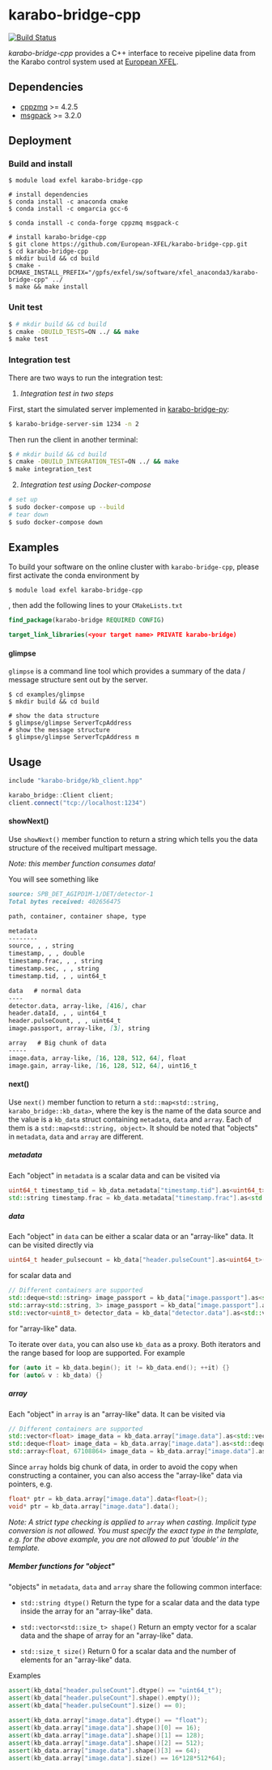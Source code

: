 # karabo-bridge-cpp

[![Build Status](https://travis-ci.org/European-XFEL/karabo-bridge-cpp.svg?branch=master)](https://travis-ci.org/European-XFEL/karabo-bridge-cpp)

*karabo-bridge-cpp* provides a C++ interface to receive pipeline data from the Karabo control system used at [European XFEL](https://www.xfel.eu/).

## Dependencies

 - [cppzmq](https://github.com/zeromq/cppzmq) >= 4.2.5
 - [msgpack](https://msgpack.org/index.html) >= 3.2.0

## Deployment

### Build and install

```shell script
$ module load exfel karabo-bridge-cpp

# install dependencies
$ conda install -c anaconda cmake
$ conda install -c omgarcia gcc-6

$ conda install -c conda-forge cppzmq msgpack-c

# install karabo-bridge-cpp
$ git clone https://github.com/European-XFEL/karabo-bridge-cpp.git
$ cd karabo-bridge-cpp
$ mkdir build && cd build
$ cmake -DCMAKE_INSTALL_PREFIX="/gpfs/exfel/sw/software/xfel_anaconda3/karabo-bridge-cpp" ../
$ make && make install

```

### Unit test

```sh
$ # mkdir build && cd build
$ cmake -DBUILD_TESTS=ON ../ && make
$ make test
```

### Integration test

There are two ways to run the integration test:

1. *Integration test in two steps*

First, start the simulated server implemented in [karabo-bridge-py](https://github.com/European-XFEL/karabo-bridge-py):

```sh
$ karabo-bridge-server-sim 1234 -n 2
```

Then run the client in another terminal:

```sh
$ # mkdir build && cd build
$ cmake -DBUILD_INTEGRATION_TEST=ON ../ && make
$ make integration_test
```

2. *Integration test using Docker-compose*

```sh
# set up
$ sudo docker-compose up --build
# tear down
$ sudo docker-compose down
```

## Examples

To build your software on the online cluster with `karabo-bridge-cpp`, 
please first activate the conda environment by 

```shell script
$ module load exfel karabo-bridge-cpp
```

, then add the following lines to your `CMakeLists.txt`

```cmake
find_package(karabo-bridge REQUIRED CONFIG)

target_link_libraries(<your target name> PRIVATE karabo-bridge)
```

#### glimpse

`glimpse` is a command line tool which provides a summary of the data / message structure sent out by the server.

```shell script
$ cd examples/glimpse
$ mkdir build && cd build

# show the data structure
$ glimpse/glimpse ServerTcpAddress
# show the message structure
$ glimpse/glimpse ServerTcpAddress m
```

## Usage

```c++
include "karabo-bridge/kb_client.hpp"

karabo_bridge::Client client;
client.connect("tcp://localhost:1234")
```

#### showNext()

Use `showNext()` member function to return a string which tells you the data structure of the received multipart message.

*Note: this member function consumes data!*

You will see something like

```md
source: SPB_DET_AGIPD1M-1/DET/detector-1
Total bytes received: 402656475

path, container, container shape, type

metadata
--------
source, , , string
timestamp, , , double
timestamp.frac, , , string
timestamp.sec, , , string
timestamp.tid, , , uint64_t

data   # normal data
----
detector.data, array-like, [416], char
header.dataId, , , uint64_t
header.pulseCount, , , uint64_t
image.passport, array-like, [3], string

array   # Big chunk of data
-----
image.data, array-like, [16, 128, 512, 64], float
image.gain, array-like, [16, 128, 512, 64], uint16_t
```

#### next()

Use `next()` member function to return a `std::map<std::string, karabo_bridge::kb_data>`, where the key is the name of the data source and the value is a `kb_data` struct containing `metadata`, `data` and `array`. Each of them is a `std::map<std::string, object>`. It should be noted that "objects" in `metadata`, `data` and `array` are different.

##### metadata
Each "object" in `metadata` is a scalar data and can be visited via
```c++
uint64_t timestamp_tid = kb_data.metadata["timestamp.tid"].as<uint64_t>();
std::string timestamp.frac = kb_data.metadata["timestamp.frac"].as<std::string>();
```

##### data
Each "object" in `data` can be either a scalar data or an "array-like" data. It can be visited directly via
```c++
uint64_t header_pulsecount = kb_data["header.pulseCount"].as<uint64_t>();
```
for scalar data and
```c++
// Different containers are supported
std::deque<std::string> image_passport = kb_data["image.passport"].as<std::deque<std::string>>();
std::array<std::string, 3> image_passport = kb_data["image.passport"].as<std::array<std::string>, 3>();
std::vector<uint8_t> detector_data = kb_data["detector.data"].as<std::vector<uint8_t>>();
```
for "array-like" data.

To iterate over `data`, you can also use `kb_data` as a proxy. Both iterators and the range based for loop are supported. For example
```c++
for (auto it = kb_data.begin(); it != kb_data.end(); ++it) {}
for (auto& v : kb_data) {}
```


##### array
Each "object" in `array` is an "array-like" data. It can be visited via
```c++
// Different containers are supported
std::vector<float> image_data = kb_data.array["image.data"].as<std::vector<float>>();
std::deque<float> image_data = kb_data.array["image.data"].as<std::deque<float>>();
std::array<float, 67108864> image_data = kb_data.array["image.data"].as<std::array<float, 67108864>>();
```
Since `array` holds big chunk of data, in order to avoid the copy when constructing a container, you can also access the "array-like" data via pointers, e.g.
```c++
float* ptr = kb_data.array["image.data"].data<float>();
void* ptr = kb_data.array["image.data"].data();
```
*Note: A strict type checking is applied to `array` when casting. Implicit type conversion is not allowed. You must specify the exact type in the template, e.g. for the above example, you are not allowed to put 'double' in the template.*

##### Member functions for "object"

"objects" in `metadata`, `data` and `array` share the following common interface:

- `std::string dtype()`
Return the type for a scalar data and the data type inside the array for an "array-like" data.

- `std::vector<std::size_t> shape()`
Return an empty vector for a scalar data and the shape of array for an "array-like" data.

- `std::size_t size()`
Return 0 for a scalar data and the number of elements for an "array-like" data.

Examples
```c++
assert(kb_data["header.pulseCount"].dtype() == "uint64_t");
assert(kb_data["header.pulseCount"].shape().empty());
assert(kb_data["header.pulseCount"].size() == 0);
 
assert(kb_data.array["image.data"].dtype() == "float");
assert(kb_data.array["image.data"].shape()[0] == 16);
assert(kb_data.array["image.data"].shape()[1] == 128);
assert(kb_data.array["image.data"].shape()[2] == 512);
assert(kb_data.array["image.data"].shape()[3] == 64);
assert(kb_data.array["image.data"].size() == 16*128*512*64);
```
